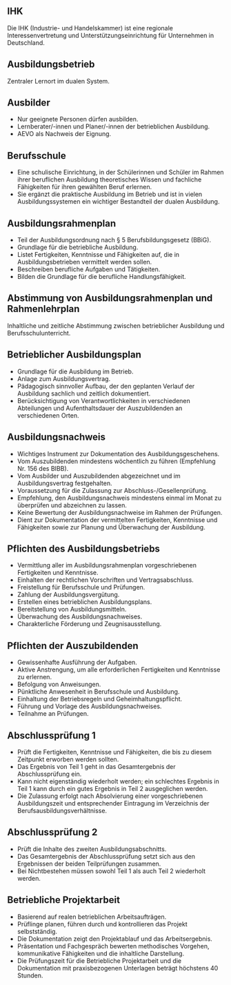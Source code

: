 ## IHK
Die IHK (Industrie- und Handelskammer) ist eine regionale Interessenvertretung und Unterstützungseinrichtung für Unternehmen in Deutschland.

## Ausbildungsbetrieb 
Zentraler Lernort im dualen System.

## Ausbilder
- Nur geeignete Personen dürfen ausbilden.
- Lernberater/-innen und Planer/-innen der betrieblichen Ausbildung.
- AEVO als Nachweis der Eignung.

## Berufsschule
- Eine schulische Einrichtung, in der Schülerinnen und Schüler im Rahmen ihrer beruflichen Ausbildung theoretisches Wissen und fachliche Fähigkeiten für ihren gewählten Beruf erlernen. 
- Sie ergänzt die praktische Ausbildung im Betrieb und ist in vielen Ausbildungssystemen ein wichtiger Bestandteil der dualen Ausbildung.

## Ausbildungsrahmenplan
- Teil der Ausbildungsordnung nach § 5 Berufsbildungsgesetz (BBiG).
- Grundlage für die betriebliche Ausbildung.
- Listet Fertigkeiten, Kenntnisse und Fähigkeiten auf, die in Ausbildungsbetrieben vermittelt werden sollen.
- Beschreiben berufliche Aufgaben und Tätigkeiten.
- Bilden die Grundlage für die berufliche Handlungsfähigkeit.

## Abstimmung von Ausbildungsrahmenplan und Rahmenlehrplan
Inhaltliche und zeitliche Abstimmung zwischen betrieblicher Ausbildung und Berufsschulunterricht.

## Betrieblicher Ausbildungsplan
- Grundlage für die Ausbildung im Betrieb.
- Anlage zum Ausbildungsvertrag.
- Pädagogisch sinnvoller Aufbau, der den geplanten Verlauf der Ausbildung sachlich und zeitlich dokumentiert.
- Berücksichtigung von Verantwortlichkeiten in verschiedenen Abteilungen und Aufenthaltsdauer der Auszubildenden an verschiedenen Orten.

## Ausbildungsnachweis 
- Wichtiges Instrument zur Dokumentation des Ausbildungsgeschehens.
- Vom Auszubildenden mindestens wöchentlich zu führen (Empfehlung Nr. 156 des BIBB).
- Vom Ausbilder und Auszubildenden abgezeichnet und im Ausbildungsvertrag festgehalten.
- Voraussetzung für die Zulassung zur Abschluss-/Gesellenprüfung.
- Empfehlung, den Ausbildungsnachweis mindestens einmal im Monat zu überprüfen und abzeichnen zu lassen.
- Keine Bewertung der Ausbildungsnachweise im Rahmen der Prüfungen.
- Dient zur Dokumentation der vermittelten Fertigkeiten, Kenntnisse und Fähigkeiten sowie zur Planung und Überwachung der Ausbildung.

## Pflichten des Ausbildungsbetriebs
- Vermittlung aller im Ausbildungsrahmenplan vorgeschriebenen Fertigkeiten und Kenntnisse.
- Einhalten der rechtlichen Vorschriften und Vertragsabschluss.
- Freistellung für Berufsschule und Prüfungen.
- Zahlung der Ausbildungsvergütung.
- Erstellen eines betrieblichen Ausbildungsplans.
- Bereitstellung von Ausbildungsmitteln.
- Überwachung des Ausbildungsnachweises.
- Charakterliche Förderung und Zeugnisausstellung.

## Pflichten der Auszubildenden 
- Gewissenhafte Ausführung der Aufgaben.
- Aktive Anstrengung, um alle erforderlichen Fertigkeiten und Kenntnisse zu erlernen.
- Befolgung von Anweisungen.
- Pünktliche Anwesenheit in Berufsschule und Ausbildung.
- Einhaltung der Betriebsregeln und Geheimhaltungspflicht.
- Führung und Vorlage des Ausbildungsnachweises.
- Teilnahme an Prüfungen.

## Abschlussprüfung 1
- Prüft die Fertigkeiten, Kenntnisse und Fähigkeiten, die bis zu diesem Zeitpunkt erworben werden sollten.
- Das Ergebnis von Teil 1 geht in das Gesamtergebnis der Abschlussprüfung ein.
- Kann nicht eigenständig wiederholt werden; ein schlechtes Ergebnis in Teil 1 kann durch ein gutes Ergebnis in Teil 2 ausgeglichen werden.
- Die Zulassung erfolgt nach Absolvierung einer vorgeschriebenen Ausbildungszeit und entsprechender Eintragung im Verzeichnis der Berufsausbildungsverhältnisse.

## Abschlussprüfung 2
- Prüft die Inhalte des zweiten Ausbildungsabschnitts.
- Das Gesamtergebnis der Abschlussprüfung setzt sich aus den Ergebnissen der beiden Teilprüfungen zusammen.
- Bei Nichtbestehen müssen sowohl Teil 1 als auch Teil 2 wiederholt werden.

## Betriebliche Projektarbeit
- Basierend auf realen betrieblichen Arbeitsaufträgen.
- Prüflinge planen, führen durch und kontrollieren das Projekt selbstständig.
- Die Dokumentation zeigt den Projektablauf und das Arbeitsergebnis.
- Präsentation und Fachgespräch bewerten methodisches Vorgehen, kommunikative Fähigkeiten und die inhaltliche Darstellung.
- Die Prüfungszeit für die Betriebliche Projektarbeit und die Dokumentation mit praxisbezogenen Unterlagen beträgt höchstens 40 Stunden.
